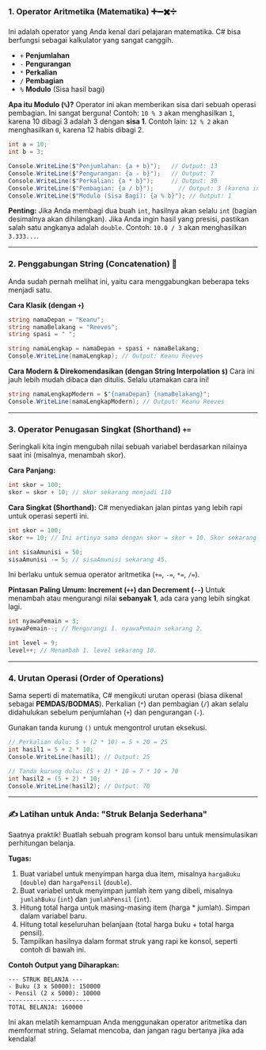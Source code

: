﻿### 1. Operator Aritmetika (Matematika) ➕➖✖️➗

Ini adalah operator yang Anda kenal dari pelajaran matematika. C\# bisa berfungsi sebagai kalkulator yang sangat canggih.

* `+`  **Penjumlahan**
* `-`  **Pengurangan**
* `*`  **Perkalian**
* `/`  **Pembagian**
* `%`  **Modulo** (Sisa hasil bagi)

**Apa itu Modulo (`%`)?**
Operator ini akan memberikan sisa dari sebuah operasi pembagian. Ini sangat berguna\!
Contoh: `10 % 3` akan menghasilkan `1`, karena 10 dibagi 3 adalah 3 dengan **sisa 1**.
Contoh lain: `12 % 2` akan menghasilkan `0`, karena 12 habis dibagi 2.

```csharp
int a = 10;
int b = 3;

Console.WriteLine($"Penjumlahan: {a + b}");   // Output: 13
Console.WriteLine($"Pengurangan: {a - b}");   // Output: 7
Console.WriteLine($"Perkalian: {a * b}");     // Output: 30
Console.WriteLine($"Pembagian: {a / b}");       // Output: 3 (karena int tidak punya koma)
Console.WriteLine($"Modulo (Sisa Bagi): {a % b}"); // Output: 1
```

**Penting:** Jika Anda membagi dua buah `int`, hasilnya akan selalu `int` (bagian desimalnya akan dihilangkan). Jika Anda ingin hasil yang presisi, pastikan salah satu angkanya adalah `double`.
Contoh: `10.0 / 3` akan menghasilkan `3.333...`.

-----

### 2. Penggabungan String (Concatenation) 🔗

Anda sudah pernah melihat ini, yaitu cara menggabungkan beberapa teks menjadi satu.

**Cara Klasik (dengan `+`)**

```csharp
string namaDepan = "Keanu";
string namaBelakang = "Reeves";
string spasi = " ";

string namaLengkap = namaDepan + spasi + namaBelakang;
Console.WriteLine(namaLengkap); // Output: Keanu Reeves
```

**Cara Modern & Direkomendasikan (dengan String Interpolation `$`)**
Cara ini jauh lebih mudah dibaca dan ditulis. Selalu utamakan cara ini\!

```csharp
string namaLengkapModern = $"{namaDepan} {namaBelakang}";
Console.WriteLine(namaLengkapModern); // Output: Keanu Reeves
```

-----

### 3. Operator Penugasan Singkat (Shorthand) `+=`

Seringkali kita ingin mengubah nilai sebuah variabel berdasarkan nilainya saat ini (misalnya, menambah skor).

**Cara Panjang:**

```csharp
int skor = 100;
skor = skor + 10; // skor sekarang menjadi 110
```

**Cara Singkat (Shorthand):**
C\# menyediakan jalan pintas yang lebih rapi untuk operasi seperti ini.

```csharp
int skor = 100;
skor += 10; // Ini artinya sama dengan skor = skor + 10. Skor sekarang 110.

int sisaAmunisi = 50;
sisaAmunisi -= 5; // sisaAmunisi sekarang 45.
```

Ini berlaku untuk semua operator aritmetika (`+=`, `-=`, `*=`, `/=`).

**Pintasan Paling Umum: Increment (`++`) dan Decrement (`--`)**
Untuk menambah atau mengurangi nilai **sebanyak 1**, ada cara yang lebih singkat lagi.

```csharp
int nyawaPemain = 3;
nyawaPemain--; // Mengurangi 1. nyawaPemain sekarang 2.

int level = 9;
level++; // Menambah 1. level sekarang 10.
```

-----

### 4. Urutan Operasi (Order of Operations)

Sama seperti di matematika, C\# mengikuti urutan operasi (biasa dikenal sebagai **PEMDAS/BODMAS**). Perkalian (`*`) dan pembagian (`/`) akan selalu didahulukan sebelum penjumlahan (`+`) dan pengurangan (`-`).

Gunakan tanda kurung `()` untuk mengontrol urutan eksekusi.

```csharp
// Perkalian dulu: 5 + (2 * 10) = 5 + 20 = 25
int hasil1 = 5 + 2 * 10; 
Console.WriteLine(hasil1); // Output: 25

// Tanda kurung dulu: (5 + 2) * 10 = 7 * 10 = 70
int hasil2 = (5 + 2) * 10;
Console.WriteLine(hasil2); // Output: 70
```

-----

### ✍️ Latihan untuk Anda: "Struk Belanja Sederhana"

Saatnya praktik\! Buatlah sebuah program konsol baru untuk mensimulasikan perhitungan belanja.

**Tugas:**

1.  Buat variabel untuk menyimpan harga dua item, misalnya `hargaBuku` (`double`) dan `hargaPensil` (`double`).
2.  Buat variabel untuk menyimpan jumlah item yang dibeli, misalnya `jumlahBuku` (`int`) dan `jumlahPensil` (`int`).
3.  Hitung total harga untuk masing-masing item (harga \* jumlah). Simpan dalam variabel baru.
4.  Hitung total keseluruhan belanjaan (total harga buku + total harga pensil).
5.  Tampilkan hasilnya dalam format struk yang rapi ke konsol, seperti contoh di bawah ini.

**Contoh Output yang Diharapkan:**

```
--- STRUK BELANJA ---
- Buku (3 x 50000): 150000
- Pensil (2 x 5000): 10000
-----------------------
TOTAL BELANJA: 160000
```

Ini akan melatih kemampuan Anda menggunakan operator aritmetika dan memformat string. Selamat mencoba, dan jangan ragu bertanya jika ada kendala\!